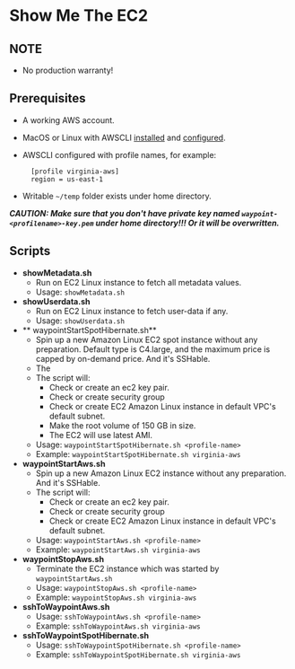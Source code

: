 # Show Me The EC2 #

## NOTE
+ No production warranty!

## Prerequisites
+ A working AWS account.

+ MacOS or Linux with AWSCLI [installed](https://docs.aws.amazon.com/cli/latest/userguide/installing.html) and [configured](https://docs.aws.amazon.com/cli/latest/userguide/cli-chap-getting-started.html).

+ AWSCLI configured with profile names, for example:

		[profile virginia-aws]
		region = us-east-1

+ Writable 	`~/temp` folder exists under home directory. 

***CAUTION: Make sure that you don't have private key named `waypoint-<profilename>-key.pem` under home directory!!! Or it will be overwritten.***

## Scripts
+ **showMetadata.sh**
	- Run on EC2 Linux instance to fetch all metadata values. 
	- Usage: `showMetadata.sh`
+ **showUserdata.sh**
	- Run on EC2 Linux instance to fetch user-data if any.
	- Usage: `showUserdata.sh`
+ ** waypointStartSpotHibernate.sh**
	- Spin up a new Amazon Linux EC2 spot instance without any preparation. Default type is C4.large, and the maximum price is capped by on-demand price. And it's SSHable.
	- The 
	- The script will:
		* Check or create an ec2 key pair.
		* Check or create security group
		* Check or create EC2 Amazon Linux instance in default VPC's default subnet.
		* Make the root volume of 150 GB in size.
		* The EC2 will use latest AMI.
	- Usage: `waypointStartSpotHibernate.sh <profile-name>`
	- Example: `waypointStartSpotHibernate.sh virginia-aws`
+ **waypointStartAws.sh**
	- Spin up a new Amazon Linux EC2 instance without any preparation. And it's SSHable.
	- The script will:
		* Check or create an ec2 key pair.
		* Check or create security group
		* Check or create EC2 Amazon Linux instance in default VPC's default subnet.
	- Usage: `waypointStartAws.sh <profile-name>`
	- Example: `waypointStartAws.sh virginia-aws`
+ **waypointStopAws.sh**
	- Terminate the EC2 instance which was started by `waypointStartAws.sh`
	- Usage: `waypointStopAws.sh <profile-name>`
	- Example: `waypointStopAws.sh virginia-aws`
+ **sshToWaypointAws.sh**
	- Usage: `sshToWaypointAws.sh <profile-name>`
	- Example: `sshToWaypointAws.sh virginia-aws`
+ **sshToWaypointSpotHibernate.sh**
	- Usage: `sshToWaypointSpotHibernate.sh <profile-name>`
	- Example: `sshToWaypointSpotHibernate.sh virginia-aws`